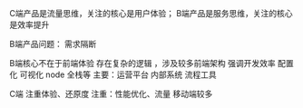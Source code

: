 C端产品是流量思维，关注的核心是用户体验；
B端产品是服务思维，关注的核心是效率提升


B端产品问题：
需求隔断










B端核心不在于前端体验
存在复杂的逻辑 ，涉及较多前端架构
强调开发效率 配置化
可视化 node 全栈等
主要：运营平台 内部系统 流程工具


C端
注重体验、还原度
注重：性能优化、流量
移动端较多